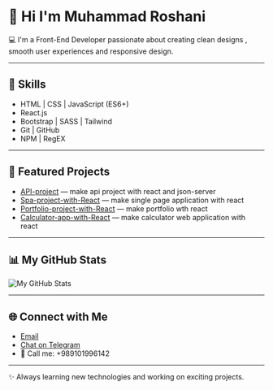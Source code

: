 # 👋 Hi I'm Muhammad Roshani

💻 I'm a Front-End Developer passionate about creating clean designs , smooth user experiences and responsive design.

---

## 🚀 Skills
- HTML | CSS | JavaScript (ES6+)
- React.js
- Bootstrap | SASS | Tailwind
- Git | GitHub
- NPM | RegEX

---

## 📂 Featured Projects
- [API-project](https://muhammadroshani.github.io/API-project) — make api project with react and json-server
- [Spa-project-with-React](https://muhammadroshani.github.io/Spa-project-with-React) — make single page application with react
- [Portfolio-project-with-React](https://muhammadroshani.github.io/Portfolio-project-with-React) — make portfolio wth react
- [Calculator-app-with-React](https://muhammadroshani.github.io/Calculator-app-with-React) — make calculator web application with react

---

## 📊 My GitHub Stats
![My GitHub Stats](https://github-readme-stats.vercel.app/api?username=MuhammadRoshani&show_icons=true&theme=radical)

---

## 🌐 Connect with Me
- [Email](muhammadroshani79@gmail.com)
- [Chat on Telegram](https://t.me/989101996142)
- 📱 Call me: +989101996142

---

✨ Always learning new technologies and working on exciting projects.
